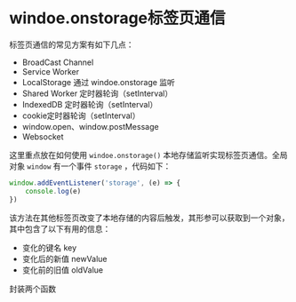 # windoe.onstorage标签页通信

标签页通信的常见方案有如下几点：

- BroadCast Channel
- Service Worker
- LocalStorage 通过 windoe.onstorage 监听
- Shared Worker 定时器轮询（setInterval）
- IndexedDB 定时器轮询（setInterval）
- cookie定时器轮询（setInterval）
- window.open、window.postMessage
- Websocket

这里重点放在如何使用 `windoe.onstorage()` 本地存储监听实现标签页通信。全局对象 `window` 有一个事件 `storage` ，代码如下：

```js
window.addEventListener('storage', (e) => {
    console.log(e)
})
```

该方法在其他标签页改变了本地存储的内容后触发，其形参可以获取到一个对象，其中包含了以下有用的信息：

- 变化的键名 key
- 变化后的新值 newValue
- 变化前的旧值 oldValue

封装两个函数